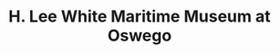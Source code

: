 ---
layout: repo
title: "H. Lee White Maritime Museum at Oswego"
id: 22167
permalink: repos/22167/
---